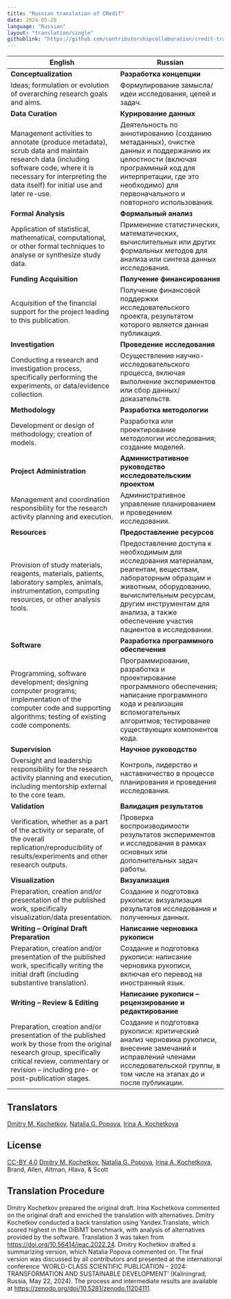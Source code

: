 ```yaml
---
title: "Russian translation of CRediT"
date: 2024-05-28
language: "Russian"
layout: "translation/single"
githublink: "https://github.com/contributorshipcollaboration/credit-translation/blob/main/translations/credit_translation_ru.json"
---
```


| English | Russian |
| --- | --- |
| **Conceptualization** | **Разработка концепции** |
| Ideas; formulation or evolution of overarching research goals and aims. | Формулирование замысла/идеи исследования, целей и задач. |
| **Data Curation** | **Курирование данных** |
| Management activities to annotate (produce metadata), scrub data and maintain research data (including software code, where it is necessary for interpreting the data itself) for initial use and later re-use. | Деятельность по аннотированию (созданию метаданных), очистке данных и поддержанию их целостности (включая программный код для интерпретации, где это необходимо) для первоначального и повторного использования. |
| **Formal Analysis** | **Формальный анализ** |
| Application of statistical, mathematical, computational, or other formal techniques to analyse or synthesize study data. | Применение статистических, математических, вычислительных или других формальных методов для анализа или синтеза данных исследования. |
| **Funding Acquisition** | **Получение финансирования** |
| Acquisition of the financial support for the project leading to this publication. | Получение финансовой поддержки исследовательского проекта, результатом которого является данная публикация. |
| **Investigation** | **Проведение исследования** |
| Conducting a research and investigation process, specifically performing the experiments, or data/evidence collection. | Осуществление научно-исследовательского процесса, включая выполнение экспериментов или сбор данных/доказательств. |
| **Methodology** | **Разработка методологии** |
| Development or design of methodology; creation of models. | Разработка или проектирование методологии исследования; создание моделей. |
| **Project Administration** | **Административное руководство исследовательским проектом** |
| Management and coordination responsibility for the research activity planning and execution. | Административное управление планированием и проведением исследования. |
| **Resources** | **Предоставление ресурсов** |
| Provision of study materials, reagents, materials, patients, laboratory samples, animals, instrumentation, computing resources, or other analysis tools. | Предоставление доступа к необходимым для исследования материалам, реагентам, веществам, лабораторным образцам и животным, оборудованию, вычислительным ресурсам, другим инструментам для анализа, а также обеспечение участия пациентов в исследовании. |
| **Software** | **Разработка программного обеспечения** |
| Programming, software development; designing computer programs; implementation of the computer code and supporting algorithms; testing of existing code components. | Программирование, разработка и проектирование программного обеспечения; написание программного кода и реализация вспомогательных алгоритмов; тестирование существующих компонентов кода. |
| **Supervision** | **Научное руководство** |
| Oversight and leadership responsibility for the research activity planning and execution, including mentorship external to the core team. | Контроль, лидерство и наставничество в процессе планирования и проведения исследования. |
| **Validation** | **Валидация результатов** |
| Verification, whether as a part of the activity or separate, of the overall replication/reproducibility of results/experiments and other research outputs. | Проверка воспроизводимости результатов экспериментов и исследования в рамках основных или дополнительных задач работы. |
| **Visualization** | **Визуализация** |
| Preparation, creation and/or presentation of the published work, specifically visualization/data presentation. | Создание и подготовка рукописи: визуализация результатов исследования и полученных данных. |
| **Writing – Original Draft Preparation** | **Написание черновика рукописи** |
| Preparation, creation and/or presentation of the published work, specifically writing the initial draft (including substantive translation). | Создание и подготовка рукописи: написание черновика рукописи, включая его перевод на иностранный язык. |
| **Writing – Review & Editing** | **Написание рукописи – рецензирование и редактирование** |
| Preparation, creation and/or presentation of the published work by those from the original research group, specifically critical review, commentary or revision – including pre- or post-publication stages. | Создание и подготовка рукописи: критический анализ черновика рукописи, внесение замечаний и исправлений членами исследовательской группы, в том числе на этапах до и после публикации. |

## Translators

[Dmitry M. Kochetkov](https://orcid.org/0000-0001-7890-7532), [Natalia G. Popova](https://orcid.org/0000-0001-7856-5413), [Irina A. Kochetkova](https://orcid.org/0000-0002-1594-427X)


## License

[CC-BY 4.0](https://creativecommons.org/licenses/by/4.0/) [Dmitry M. Kochetkov](https://orcid.org/0000-0001-7890-7532), [Natalia G. Popova](https://orcid.org/0000-0001-7856-5413), [Irina A. Kochetkova](https://orcid.org/0000-0002-1594-427X), Brand, Allen, Altman, Hlava, & Scott
## Translation Procedure

Dmitry Kochetkov prepared the original draft. Irina Kochetkova commented on the original draft and enriched the translation with alternatives. Dmitry Kochetkov conducted a back translation using Yandex.Translate, which scored highest in the DiBiMT benchmark, with analysis of alternatives provided by the software. Translation 3 was taken from https://doi.org/10.56414/jeac.2022.24. Dmitry Kochetkov drafted a summarizing version, which Natalia Popova commented on. The final version was discussed by all contributors and presented at the international conference 'WORLD-CLASS SCIENTIFIC PUBLICATION – 2024: TRANSFORMATION AND SUSTAINABLE DEVELOPMENT' (Kaliningrad, Russia, May 22, 2024). The process and intermediate results are available at https://zenodo.org/doi/10.5281/zenodo.11204111.

